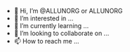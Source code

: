 - 👋 Hi, I’m @ALLUNORG or ALLUNORG
- 👀 I’m interested in ...
- 🌱 I’m currently learning ...
- 💞️ I’m looking to collaborate on ...
- 📫 How to reach me ...

<!---
ALLUNORG/ALLUNORG is a ✨ special ✨ repository because its `README.md` (this file) appears on your GitHub profile.
You can click the Preview link to take a look at your changes.
--->
